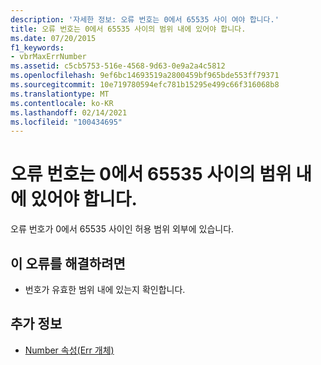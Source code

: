 ```yaml
---
description: '자세한 정보: 오류 번호는 0에서 65535 사이 여야 합니다.'
title: 오류 번호는 0에서 65535 사이의 범위 내에 있어야 합니다.
ms.date: 07/20/2015
f1_keywords:
- vbrMaxErrNumber
ms.assetid: c5cb5753-516e-4568-9d63-0e9a2a4c5812
ms.openlocfilehash: 9ef6bc14693519a2800459bf965bde553ff79371
ms.sourcegitcommit: 10e719780594efc781b15295e499c66f316068b8
ms.translationtype: MT
ms.contentlocale: ko-KR
ms.lasthandoff: 02/14/2021
ms.locfileid: "100434695"
---
```

# <a name="error-number-must-be-within-the-range-0-and-65535"></a>오류 번호는 0에서 65535 사이의 범위 내에 있어야 합니다.

오류 번호가 0에서 65535 사이인 허용 범위 외부에 있습니다.  
  
## <a name="to-correct-this-error"></a>이 오류를 해결하려면  
  
- 번호가 유효한 범위 내에 있는지 확인합니다.  
  
## <a name="see-also"></a>추가 정보

- [Number 속성(Err 개체)](xref:Microsoft.VisualBasic.ErrObject.Number%2A)
